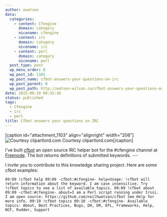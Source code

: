 ```yaml
---
author: nwatson
data:
  categories:
    - content: Cfengine
      domain: category
      nicename: cfengine
    - content: irc
      domain: category
      nicename: irc
    - content: perl
      domain: category
      nicename: perl
  post_type: post
  wp_menu_order: 0
  wp_post_id: 1101
  wp_post_name: cfbot-answers-your-questions-on-irc
  wp_post_parent: 0
  wp_post_path: http://watson-wilson.ca/cfbot-answers-your-questions-on-irc/
date: 2015-06-10 09:32:18
status: published
tags:
  - Cfengine
  - irc
  - perl
title: Cfbot answers your questions on IRC
---
```

[caption id="attachment_1103" align="alignright" width="206"]![Courtesy clipartlord.com](http://watson-wilson.ca/static/images/robot41.png)
Courtesy clipartlord.com[/caption]

I've built [cfbot](https://github.com/neilhwatson/cfbot) an open source
IRC helper bot for the #cfengine channel at [Freenode](http://freenode.net).
The bot returns definitions of submitted keywords. ---

I invite you to contribute to this knowledge sharing project. Here are
some cfbot examples:

` 09:09 !cfbot help 09:09 -cfbot:#cfengine- help=Usage: !cfbot will
return information about the keyword. I am case insensitive. Try !cfbot
topics to see a list of available topics.
09:09 !cfbot about 09:09 -cfbot:#cfengine- about=I am a Perl script
running under Irssi. I am open source:
https://github.com/neilhwatson/cfbot See Help for more info.
09:10 !cfbot topics 09:10 -cfbot:#cfengine- Available topics: About,
Best Practices, Bugs, DH, DR, EFL, Frameworks, Help, NCF, Rudder,
Support `

